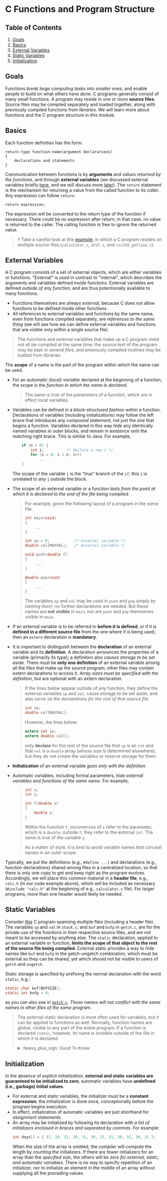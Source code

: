 # C Functions and Program Structure

## Table of Contents
1. [Goals](#goals)
2. [Basics](#basics)
3. [External Variables](#external-variables)
4. [Static Variables](#static-variables)
5. [Initialization](#initialization)

## Goals <a name="goals"></a>
Functions *break large computing tasks into smaller ones*, 
and enable people to build on what others have done.
C programs generally consist of many small functions.
A program may reside in one or more **source files**. 
Source files may be compiled separately and loaded together, 
along with previously compiled functions from *libraries*.
We will learn more about functions and the C program structure
in this module.

## Basics <a name="basics"></a>
Each function definition has the form:
```
return-type function-name(argument declarations)
{
    declarations and statements
}
```
Communication between functions is 
by **arguments** and *values returned by the functions*, 
and through **external variables**
(we discussed external variables briefly [here](../c-basics/notes.md#variables-and-scope),
and we will discuss more [later](#external-variables)).
The `return` statement is the mechanism for returning a value from the called function 
to its *caller*. Any expression can follow `return`: 
```
return expression;
```
The expression will be converted to the return type of the function if necessary.
There could be *no* expression after return; in that case, no value is returned to the caller.
The calling function is free to ignore the returned value.
> :bangbang: Take a careful look at this [example](code/calculator.c),
> in which a C program resides on multiple source files (`calculator.c`, `atof.c`, and `csc250_getline.c`).

## External Variables <a name="external-variables"></a>
A C program consists of a set of external objects, which are either variables or functions. 
"External" is used in contrast to "internal", 
which describes the arguments and variables defined inside functions. 
External variables are defined *outside of any function*, and
are thus potentionally available to many functions.
* Functions themselves are *always external*, because C does not allow functions 
to be defined inside other functions. 
* All references to external variables and functions by the same name, even
from functions compiled separately, are *references to the same thing*
(we will see how we can define external variables and functions 
that are visible only within a single source file).

> The functions and external variables that make up a C program 
> need *not* all be compiled at the same time; 
> the source text of the program may be kept in *several files*, 
> and previously compiled routines may be loaded from libraries.

The **scope** of a name is the part of the program within which the name can be used.
* For an *automatic (local) variable* declared at the beginning of a function, 
the scope is *the function in which the name is declared*.
    > The same is true of the *parameters* of a function, which are in effect local variables.
* Variables can be defined in a *block-structured fashion* within a function. 
Declarations of variables (including initializations) may 
follow the left brace that introduces any *compound statement*, 
not just the one that begins a function. 
Variables declared in this way *hide* any identically named variables in outer blocks, 
and remain in existence until the matching right brace. 
This is similar to Java. For example,
    ```c
        if (n > 0) {
            int i;          /* declare a new i */
            for (i = 0; i < n; i++)
                ...
        }
    ```
    The scope of the variable `i` is the "true" branch of the `if`; 
    this `i` is unrelated to any `i` outside the block.

* The scope of an external variable or a function *lasts from the point at which it is declared to
the end of the file being compiled*.
    > For example, given the following layout of a program in the *same* file:
    > ```c
    > int main(void) 
    > { 
    >     ...
    > }
    >
    > int sp = 0;           /* external variable */
    > double val[MAXVAL];   /* external variable */
    >
    > void push(double f) 
    > {
    >      ...
    > }
    >
    > double pop(void)
    > {
    >      ...
    > }
    > ```
    > The variables `sp` and `val` may be used in `push` and `pop` 
    > *simply by naming them*; no further declarations are needed. 
    > But these names are **not visible** in `main`, 
    > nor are `push` and `pop` themselves visible in `main`.

* If an external variable is to be referred to **before it is defined**, 
or if it is **defined in a different source file** from the one where it is being used, 
then an `extern` declaration is **mandatory**.
* It is important to distinguish between the **declaration** of an external variable and its **definition**.
A declaration announces the properties of a variable (primarily its type); 
a definition also *causes storage to be set aside*.
There must be **only one definition** of an external variable among all the files that make up the
source program; other files may contain extern declarations to access it. 
*Array sizes must be specified with the definition*, but are optional with an extern declaration.
    > If the lines below appear *outside* of any function, 
    > they define the external variables `sp` and `val`, 
    > cause storage to be set aside, 
    > and also *serve as the declarations for the rest of that source file*.
    > ```c
    > int sp;
    > double val[MAXVAL];
    > ```
    > However, the lines below:
    > ```c
    > extern int sp;
    > extern double val[];
    > ```
    > only **declare** for the rest of the source file 
    > that `sp` is an `int` and that `val` is a `double` array 
    > (whose size is determined elsewhere), 
    > but they do not create the variables or reserve storage for them.
* **Initialization** of an external variable *goes only with the definition*.
* Automatic variables, including formal parameters, *hide external variables and functions of the same name*. For example,
    > ```c
    > int x;
    > int y;
    >
    > int f(double x)
    > {
    >     double y;
    > }
    > ```
    > Within the function `f`, occurrences of `x` refer to the parameter, 
    > which is a `double`; outside `f`, they refer to the external `int`. 
    > The same is true of the variable `y`.
    > 
    > As a matter of style, it is best to avoid variable names that conceal names in an outer scope.

Typically,
we put the definitions (e.g., `#define ...`) and declarations (e.g., function declarations)
shared among files in a centralized location,
so that there is only one copy to get and keep right as the program evolves.
Accordingly, we will place this common material 
in a **header file**, e.g., `calc.h` (in our code example above), 
which will be included as necessary (`#include "calc.h"` at the beginning of e.g., `calculator.c` file).
For larger programs, more than one header would likely be needed.

## Static Variables <a name="static-variables"></a>
Consider [this](code/main.c) C program spanning multiple files (including a header file).
The variables `sp` and `val` in `stack.c`, 
and `buf` and `bufp` in `getch.c`, are for the private use of the functions 
in their respective source files, 
and are not meant to be accessed by anything else.
The `static` declaration, 
applied to an external variable or function, 
**limits the scope of that object to the rest of the source file being compiled**. 
External static provides a way to hide names like `buf` and `bufp` 
in the getch-ungetch combination, 
which must be external so they can be shared, 
yet which should not be visible to users of `getch` and `ungetch`.

Static storage is specified by prefixing the normal declaration with the word `static`, e.g.:
```c
static char buf[BUFSIZE];
static int bufp = 0;
```
as you can also see in [`getch.c`](code/getch.c).
*Those names will not conflict with the same names in other files of the same program*.

> The external static declaration is most often used for variables, 
> but it can be applied to functions as well.
> Normally, function names are global, visible to any part of the entire program. 
> If a function is declared `static`, however, its name is invisible
> outside of the file in which it is declared.
>
> <details>
> <summary>:heavy_plus_sign: Good To Know</summary>
> 
> The static declaration can also be applied to *internal variables*. 
> Internal static variables are local to a particular function,
> just as automatic variables are, but unlike automatics, 
> **they remain in existence rather than coming and going each time the function is activated**. 
> This means that internal static variables provide *private*, **permanent** storage 
> within a single function.
>
> </details>

## Initialization <a name="initialization"></a>
In the absence of *explicit initialization*, 
**external and static variables are guaranteed to be initialized to zero**; 
automatic variables have **undefined (i.e., garbage) initial values**.
* For external and static variables, the initializer must be a **constant expression**; the
initialization is done once, conceptionally before the program begins execution.
* In effect, initialization of automatic variables are just shorthand for *assignment statements*.
* An array may be initialized by following its declaration with *a list of initializers enclosed in
braces and separated by commas*. For example:
    ```c
    int days[] = { 31, 28, 31, 30, 31, 30, 31, 31, 30, 31, 30, 31 };
    ```
    When the size of the array is omitted, 
    the compiler will compute the length by counting the initializers.
    If there are fewer initializers for an array than the *specified size*, 
    the others will be *zero for external, static, and automatic variables*.
    There is no way to specify repetition of an initializer, 
    nor to initialize an element in the middle of an array without supplying all the preceding values.
